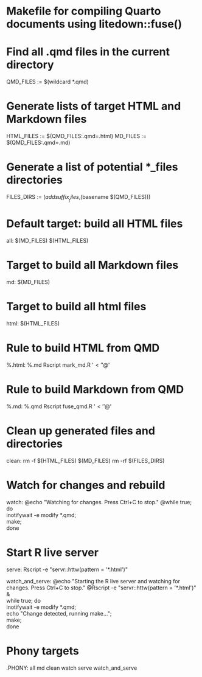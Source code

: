 # Makefile for compiling Quarto documents using litedown::fuse()

# Find all .qmd files in the current directory
QMD_FILES := $(wildcard *.qmd)

# Generate lists of target HTML and Markdown files
HTML_FILES := $(QMD_FILES:.qmd=.html)
MD_FILES := $(QMD_FILES:.qmd=.md)

# Generate a list of potential *_files directories
FILES_DIRS := $(addsuffix __files,$(basename $(QMD_FILES)))

# Default target: build all HTML files
all: $(MD_FILES) $(HTML_FILES) 

# Target to build all Markdown files
md: $(MD_FILES)

# Target to build all html files
html: $(HTML_FILES)

# Rule to build HTML from QMD
%.html: %.md
	Rscript mark_md.R '$<' '$@'

# Rule to build Markdown from QMD
%.md: %.qmd
	Rscript fuse_qmd.R '$<' '$@'

# Clean up generated files and directories
clean:
	rm -f $(HTML_FILES) $(MD_FILES)
	rm -rf $(FILES_DIRS)

# Watch for changes and rebuild
watch:
	@echo "Watching for changes. Press Ctrl+C to stop."
	@while true; do \
		inotifywait -e modify *.qmd; \
		make; \
	done

# Start R live server
serve:
	Rscript -e "servr::httw(pattern = '*.html')"

watch_and_serve:
	@echo "Starting the R live server and watching for changes. Press Ctrl+C to stop."
	@Rscript -e "servr::httw(pattern = '*.html')" & \
	while true; do \
		inotifywait -e modify *.qmd; \
		echo "Change detected, running make..."; \
		make; \
	done

# Phony targets
.PHONY: all md clean watch serve watch_and_serve
